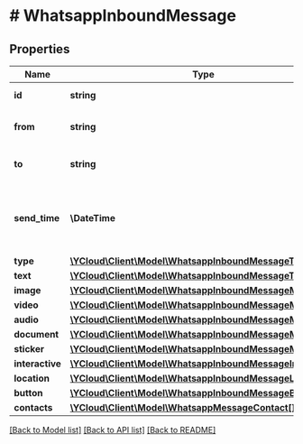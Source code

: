# # WhatsappInboundMessage

## Properties

Name | Type | Description | Notes
------------ | ------------- | ------------- | -------------
**id** | **string** | Unique ID for the object. |
**from** | **string** | The sender&#39;s phone number in [E.164](https://en.wikipedia.org/wiki/E.164) format. | [optional]
**to** | **string** | The recipient&#39;s phone number in [E.164](https://en.wikipedia.org/wiki/E.164) format. | [optional]
**send_time** | **\DateTime** | The time at which this message is sent, formatted in [RFC 3339](https://datatracker.ietf.org/doc/html/rfc3339). e.g., &#x60;2022-06-01T12:00:00.000Z&#x60;. | [optional]
**type** | [**\YCloud\Client\Model\WhatsappInboundMessageType**](WhatsappInboundMessageType.md) |  | [optional]
**text** | [**\YCloud\Client\Model\WhatsappInboundMessageText**](WhatsappInboundMessageText.md) |  | [optional]
**image** | [**\YCloud\Client\Model\WhatsappInboundMessageMedia**](WhatsappInboundMessageMedia.md) |  | [optional]
**video** | [**\YCloud\Client\Model\WhatsappInboundMessageMedia**](WhatsappInboundMessageMedia.md) |  | [optional]
**audio** | [**\YCloud\Client\Model\WhatsappInboundMessageMedia**](WhatsappInboundMessageMedia.md) |  | [optional]
**document** | [**\YCloud\Client\Model\WhatsappInboundMessageMedia**](WhatsappInboundMessageMedia.md) |  | [optional]
**sticker** | [**\YCloud\Client\Model\WhatsappInboundMessageMedia**](WhatsappInboundMessageMedia.md) |  | [optional]
**interactive** | [**\YCloud\Client\Model\WhatsappInboundMessageInteractive**](WhatsappInboundMessageInteractive.md) |  | [optional]
**location** | [**\YCloud\Client\Model\WhatsappInboundMessageLocation**](WhatsappInboundMessageLocation.md) |  | [optional]
**button** | [**\YCloud\Client\Model\WhatsappInboundMessageButton**](WhatsappInboundMessageButton.md) |  | [optional]
**contacts** | [**\YCloud\Client\Model\WhatsappMessageContact[]**](WhatsappMessageContact.md) |  | [optional]

[[Back to Model list]](../../README.md#models) [[Back to API list]](../../README.md#endpoints) [[Back to README]](../../README.md)

